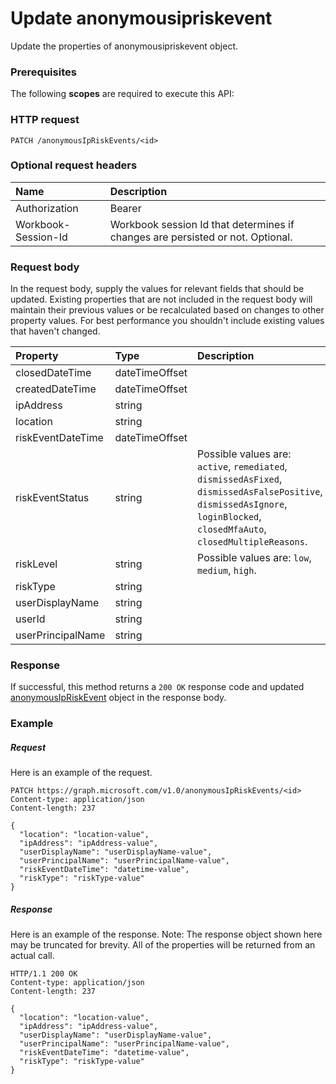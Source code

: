 # Update anonymousipriskevent

Update the properties of anonymousipriskevent object.
### Prerequisites
The following **scopes** are required to execute this API: 
### HTTP request
<!-- { "blockType": "ignored" } -->
```http
PATCH /anonymousIpRiskEvents/<id>
```
### Optional request headers
| Name       | Description|
|:-----------|:-----------|
| Authorization  | Bearer <code>|
| Workbook-Session-Id  | Workbook session Id that determines if changes are persisted or not. Optional.|

### Request body
In the request body, supply the values for relevant fields that should be updated. Existing properties that are not included in the request body will maintain their previous values or be recalculated based on changes to other property values. For best performance you shouldn't include existing values that haven't changed.

| Property	   | Type	|Description|
|:---------------|:--------|:----------|
|closedDateTime|dateTimeOffset||
|createdDateTime|dateTimeOffset||
|ipAddress|string||
|location|string||
|riskEventDateTime|dateTimeOffset||
|riskEventStatus|string| Possible values are: `active`, `remediated`, `dismissedAsFixed`, `dismissedAsFalsePositive`, `dismissedAsIgnore`, `loginBlocked`, `closedMfaAuto`, `closedMultipleReasons`.|
|riskLevel|string| Possible values are: `low`, `medium`, `high`.|
|riskType|string||
|userDisplayName|string||
|userId|string||
|userPrincipalName|string||

### Response
If successful, this method returns a `200 OK` response code and updated [anonymousIpRiskEvent](../resources/anonymousipriskevent.md) object in the response body.
### Example
##### Request
Here is an example of the request.
<!-- {
  "blockType": "request",
  "name": "update_anonymousipriskevent"
}-->
```http
PATCH https://graph.microsoft.com/v1.0/anonymousIpRiskEvents/<id>
Content-type: application/json
Content-length: 237

{
  "location": "location-value",
  "ipAddress": "ipAddress-value",
  "userDisplayName": "userDisplayName-value",
  "userPrincipalName": "userPrincipalName-value",
  "riskEventDateTime": "datetime-value",
  "riskType": "riskType-value"
}
```
##### Response
Here is an example of the response. Note: The response object shown here may be truncated for brevity. All of the properties will be returned from an actual call.
<!-- {
  "blockType": "response",
  "truncated": true,
  "@odata.type": "microsoft.graph.anonymousIpRiskEvent"
} -->
```http
HTTP/1.1 200 OK
Content-type: application/json
Content-length: 237

{
  "location": "location-value",
  "ipAddress": "ipAddress-value",
  "userDisplayName": "userDisplayName-value",
  "userPrincipalName": "userPrincipalName-value",
  "riskEventDateTime": "datetime-value",
  "riskType": "riskType-value"
}
```

<!-- uuid: 8fcb5dbc-d5aa-4681-8e31-b001d5168d79
2015-10-25 14:57:30 UTC -->
<!-- {
  "type": "#page.annotation",
  "description": "Update anonymousipriskevent",
  "keywords": "",
  "section": "documentation",
  "tocPath": ""
}-->